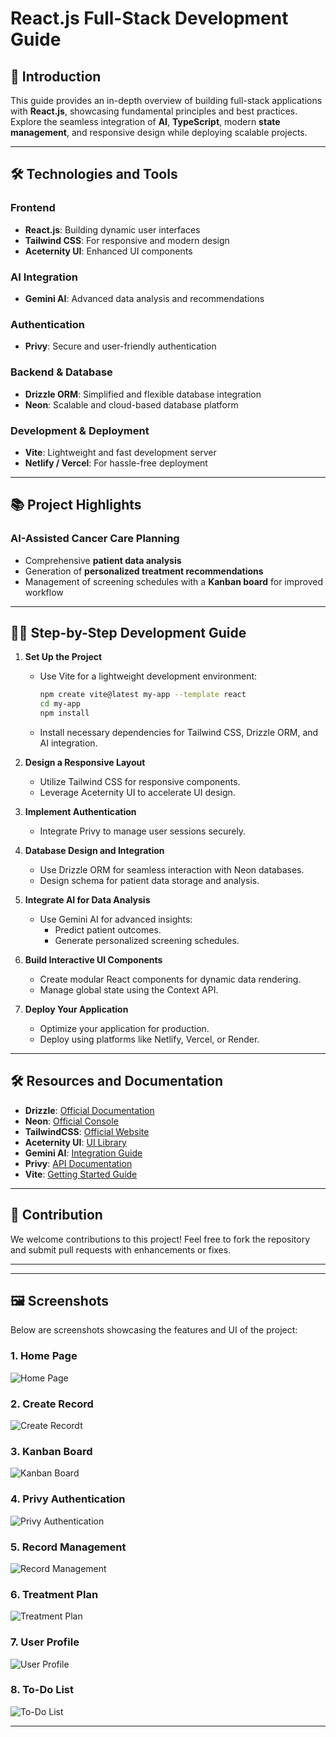 # React.js Full-Stack Development Guide

## 🚀 Introduction  
This guide provides an in-depth overview of building full-stack applications with **React.js**, showcasing fundamental principles and best practices. Explore the seamless integration of **AI**, **TypeScript**, modern **state management**, and responsive design while deploying scalable projects.

---

## 🛠️ Technologies and Tools  

### Frontend  
- **React.js**: Building dynamic user interfaces  
- **Tailwind CSS**: For responsive and modern design  
- **Aceternity UI**: Enhanced UI components  

### AI Integration  
- **Gemini AI**: Advanced data analysis and recommendations  

### Authentication  
- **Privy**: Secure and user-friendly authentication  

### Backend & Database  
- **Drizzle ORM**: Simplified and flexible database integration  
- **Neon**: Scalable and cloud-based database platform  

### Development & Deployment  
- **Vite**: Lightweight and fast development server  
- **Netlify / Vercel**: For hassle-free deployment  

---

## 📚 Project Highlights  

### AI-Assisted Cancer Care Planning  
- Comprehensive **patient data analysis**  
- Generation of **personalized treatment recommendations**  
- Management of screening schedules with a **Kanban board** for improved workflow  

---

## 👨‍💻 Step-by-Step Development Guide  

1. **Set Up the Project**  
   - Use Vite for a lightweight development environment:  
     ```bash
     npm create vite@latest my-app --template react
     cd my-app
     npm install
     ```
   - Install necessary dependencies for Tailwind CSS, Drizzle ORM, and AI integration.

2. **Design a Responsive Layout**  
   - Utilize Tailwind CSS for responsive components.  
   - Leverage Aceternity UI to accelerate UI design.  

3. **Implement Authentication**  
   - Integrate Privy to manage user sessions securely.  

4. **Database Design and Integration**  
   - Use Drizzle ORM for seamless interaction with Neon databases.  
   - Design schema for patient data storage and analysis.  

5. **Integrate AI for Data Analysis**  
   - Use Gemini AI for advanced insights:  
     - Predict patient outcomes.  
     - Generate personalized screening schedules.  

6. **Build Interactive UI Components**  
   - Create modular React components for dynamic data rendering.  
   - Manage global state using the Context API.  

7. **Deploy Your Application**  
   - Optimize your application for production.  
   - Deploy using platforms like Netlify, Vercel, or Render.

---

## 🛠️ Resources and Documentation  

- **Drizzle**: [Official Documentation](https://orm.drizzle.team/docs/get-started)  
- **Neon**: [Official Console](https://console.neon.tech/)  
- **TailwindCSS**: [Official Website](https://tailwindcss.com/)  
- **Aceternity UI**: [UI Library](https://shorturl.at/3p5Dp)  
- **Gemini AI**: [Integration Guide](https://aistudio.google.com/app)  
- **Privy**: [API Documentation](https://docs.privy.io/)  
- **Vite**: [Getting Started Guide](https://vitejs.dev/guide/)  

---

## 👥 Contribution  
We welcome contributions to this project! Feel free to fork the repository and submit pull requests with enhancements or fixes.

---


---

## 🖼️ Screenshots  

Below are screenshots showcasing the features and UI of the project:


### 1. Home Page
![Home Page](./src/Screenshots/Home.png)

### 2. Create Record
![Create Recordt](./src/Screenshots/CreateReact.png)

### 3. Kanban Board
![Kanban Board](./src/Screenshots/Kanban%20Board.png)

### 4. Privy Authentication
![Privy Authentication](./src/Screenshots/Privy.png)

### 5. Record Management
![Record Management](./src/Screenshots/Record.png)

### 6. Treatment Plan
![Treatment Plan](./src/Screenshots/Treatment%20plan.png)

### 7. User Profile
![User Profile](./src/Screenshots/userprofile.png)

### 8. To-Do List
![To-Do List](./src/Screenshots/YourTodoList.png)

---


